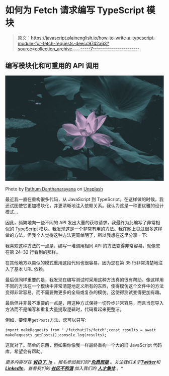 # 如何为 Fetch 请求编写 TypeScript 模块

> 原文：<https://javascript.plainenglish.io/how-to-write-a-typescript-module-for-fetch-requests-deecc9742a63?source=collection_archive---------7----------------------->

## 编写模块化和可重用的 API 调用

![](img/f177f7de1aecf2691d36bbe2fd2fcfdf.png)

Photo by [Pathum Danthanarayana](https://unsplash.com/@pathum_danthanarayana?utm_source=unsplash&utm_medium=referral&utm_content=creditCopyText) on [Unsplash](https://unsplash.com/s/photos/elegance?utm_source=unsplash&utm_medium=referral&utm_content=creditCopyText)

最近我一直在重构很多代码，从 JavaScript 到 TypeScript。在这样做的时候，我还试图使它更加模块化，并更清晰地注入依赖关系。我认为这是一种更优雅的设计模式…

因此，频繁地向一些不同的 API 发出大量的获取请求，我最终为此编写了非常相似的 TypeScript 模块。我发现这是一个非常有用的方法。我在网上见过很多这样做的方法，但我个人觉得这种方法更简单明了，所以我想在这里分享一下:

我喜欢这种方法的一点是，编写一堆调用相同 API 的方法变得非常容易，就像您在第 24–32 行看到的那样。

在其他地方以类似的模式重用这段代码也很容易，因为您在第 35 行非常清楚地注入了基本 URL 依赖。

最后但同样重要的是，我发现在编写测试时采用这种方法真的很有帮助。像这样用不同的方法在一个模块中非常清楚地定义所有的东西，使得模仿这个文件中的方法变得非常容易，而不需要做更多的全局或复杂的模仿。这使得测试变得更加有趣。

最后但并非最不重要的一点是，用这种方式保持一切异步非常容易，而且当您导入方法而不是编写和重复大量提取逻辑时，代码看起来更整洁。

例如，要使用`getPosts`方法，您可以只写:

```
import makeRequests from "./fetchutils/fetch";const results = await makeRequests.getPosts();console.log(results);
```

这就对了。简单的东西，但如果你像我一样最终重构一个大的旧 JavaScript 代码库，希望会有帮助。

*更多内容尽在* [***说白了. io***](https://plainenglish.io/) *。报名参加我们的**[***免费周报***](http://newsletter.plainenglish.io/) *。关注我们关于*[***Twitter***](https://twitter.com/inPlainEngHQ)**和*[***LinkedIn***](https://www.linkedin.com/company/inplainenglish/)*。查看我们的* [***社区不和谐***](https://discord.gg/GtDtUAvyhW) *加入我们的* [***人才集体***](https://inplainenglish.pallet.com/talent/welcome) *。***